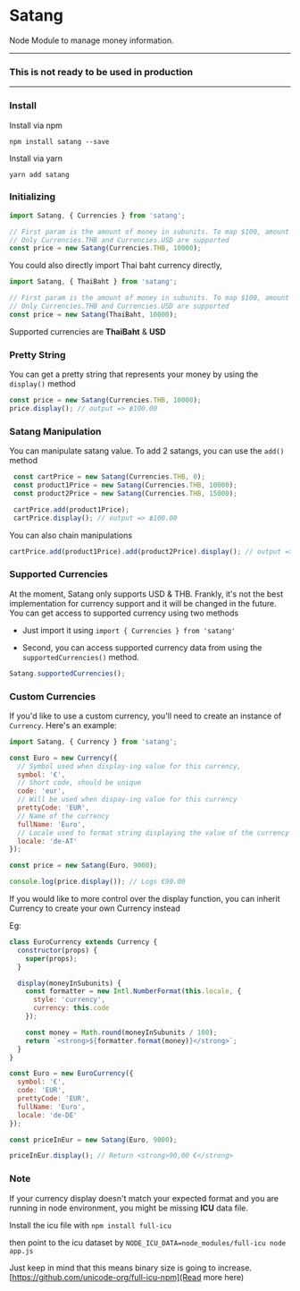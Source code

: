 # Satang
Node Module to manage money information.

-------
### This is not ready to be used in production
-------

### Install

Install via npm
```
npm install satang --save
```

Install via yarn
```
yarn add satang
```

### Initializing

```javascript
import Satang, { Currencies } from 'satang';

// First param is the amount of money in subunits. To map $100, amount should be 10000.
// Only Currencies.THB and Currencies.USD are supported
const price = new Satang(Currencies.THB, 10000);
```

You could also directly import Thai baht currency directly,

```javascript
import Satang, { ThaiBaht } from 'satang';

// First param is the amount of money in subunits. To map $100, amount should be 10000.
// Only Currencies.THB and Currencies.USD are supported
const price = new Satang(ThaiBaht, 10000);
```

Supported currencies are **ThaiBaht** & **USD**

### Pretty String

You can get a pretty string that represents your money by using the `display()` method

```javascript
const price = new Satang(Currencies.THB, 10000);
price.display(); // output => ฿100.00
```

### Satang Manipulation

You can manipulate satang value. To add 2 satangs, you can use the `add()` method

```javascript
 const cartPrice = new Satang(Currencies.THB, 0);
 const product1Price = new Satang(Currencies.THB, 10000);
 const product2Price = new Satang(Currencies.THB, 15000);

 cartPrice.add(product1Price);
 cartPrice.display(); // output => ฿100.00
```

You can also chain manipulations

```javascript
cartPrice.add(product1Price).add(product2Price).display(); // output => ฿250.00
```

### Supported Currencies

At the moment, Satang only supports USD & THB. Frankly, it's not the best implementation for currency support and it will be changed in the future. You can get access to supported currency using two methods

- Just import it using `import { Currencies } from 'satang'`

- Second, you can access supported currency data from  using the `supportedCurrencies()` method.
```javascript
Satang.supportedCurrencies();
```

### Custom Currencies

If you'd like to use a custom currency, you'll need to create an instance of `Currency`. Here's an example:

```javascript
import Satang, { Currency } from 'satang';

const Euro = new Currency({
  // Symbol used when display-ing value for this currency,
  symbol: '€',
  // Short code, should be unique
  code: 'eur',
  // Will be used when dispay-ing value for this currency
  prettyCode: 'EUR',
  // Name of the currency
  fullName: 'Euro',
  // Locale used to format string displaying the value of the currency
  locale: 'de-AT'
});

const price = new Satang(Euro, 9000);

console.log(price.display()); // Logs €90.00
```

If you would like to more control over the display function, you can inherit Currency to create your own Currency instead

Eg: 
```javascript
class EuroCurrency extends Currency {
  constructor(props) {
    super(props);
  }

  display(moneyInSubunits) {
    const formatter = new Intl.NumberFormat(this.locale, { 
      style: 'currency', 
      currency: this.code 
    });

    const money = Math.round(moneyInSubunits / 100);
    return `<strong>${formatter.format(money)}</strong>`;
  }
}

const Euro = new EuroCurrency({
  symbol: '€',
  code: 'EUR',
  prettyCode: 'EUR',
  fullName: 'Euro',
  locale: 'de-DE'
});

const priceInEur = new Satang(Euro, 9000);

priceInEur.display(); // Return <strong>90,00 €</strong>
```

### Note

If your currency display doesn't match your expected format and you are running in node environment, you might be missing **ICU** data file.

Install the icu file with `npm install full-icu`

then point to the icu dataset by `NODE_ICU_DATA=node_modules/full-icu node app.js`

Just keep in mind that this means binary size is going to increase. [https://github.com/unicode-org/full-icu-npm](Read more here)
